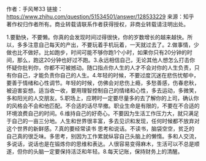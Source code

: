 作者：手风琴33
链接：https://www.zhihu.com/question/51534501/answer/128533229
来源：知乎
著作权归作者所有。商业转载请联系作者获得授权，非商业转载请注明出处。

1.要勤快，不要懒。你真的会发现时间过得很快，你的岁数增长的越来越快。所以，多多注意自己每天的产出，不要玩着手机玩着，一天就过去了。2.做事情，少做也比不做好。比如跑步，时间可能不够你跑1个小时，如果你只有20分钟的时间，那么，跑这20分钟也好过不跑。3.永远相信自己，无论其他人想怎么打击你怀疑你批判你，你都不可被撼动。随口指点你人生的人才不会对你的人生负责，只有你自己，才能负责你自己的人生。4.年轻的时候，不要过度沉迷在悲伤忧郁中，要善于情绪和心性调节。年轻的时候，仿佛会对悲伤上瘾，多愁善感，伤春悲秋，被迫害妄想。适当收一收，要用理智控制自己的情绪和心性，多去运动，多微笑，多和阳光的人交朋友。5.职场上，应聘时一定要尽量多的去了解你的上司，确认你的风格会不会和他匹配。不合适的话尽早撤。职业生命是有限的，不要在不合适的环境浪费自己的时间。6.维持自己的好奇心。不要因为生活工作压力大，就只满足于自己的一亩三分地。人生和世界很丰富，多去见识和发现，任何时候都不放弃对这个世界的新鲜感。7.真的要经常读书 思考和说话。不读书，脑袋空空，贫乏的自己真的很乏味。多思考，别因为工作累就纵容自己头脑上的懒惰。多和人交流，多说话，说话也是在锻炼你的思维和表达。人很容易变得麻木，生活可以不总是顺遂，但你的头脑一定要保持活泛和年轻。8.每天记账，保持财务上的清醒。